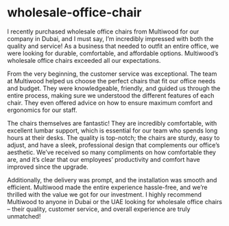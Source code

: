 # wholesale-office-chair

I recently purchased wholesale office chairs from Multiwood for our company in Dubai, and I must say, I’m incredibly impressed with both the quality and service! As a business that needed to outfit an entire office, we were looking for durable, comfortable, and affordable options. Multiwood’s wholesale office chairs exceeded all our expectations.

From the very beginning, the customer service was exceptional. The team at Multiwood helped us choose the perfect chairs that fit our office needs and budget. They were knowledgeable, friendly, and guided us through the entire process, making sure we understood the different features of each chair. They even offered advice on how to ensure maximum comfort and ergonomics for our staff.

The chairs themselves are fantastic! They are incredibly comfortable, with excellent lumbar support, which is essential for our team who spends long hours at their desks. The quality is top-notch; the chairs are sturdy, easy to adjust, and have a sleek, professional design that complements our office’s aesthetic. We’ve received so many compliments on how comfortable they are, and it’s clear that our employees’ productivity and comfort have improved since the upgrade.

Additionally, the delivery was prompt, and the installation was smooth and efficient. Multiwood made the entire experience hassle-free, and we’re thrilled with the value we got for our investment. I highly recommend Multiwood to anyone in Dubai or the UAE looking for wholesale office chairs – their quality, customer service, and overall experience are truly unmatched!

